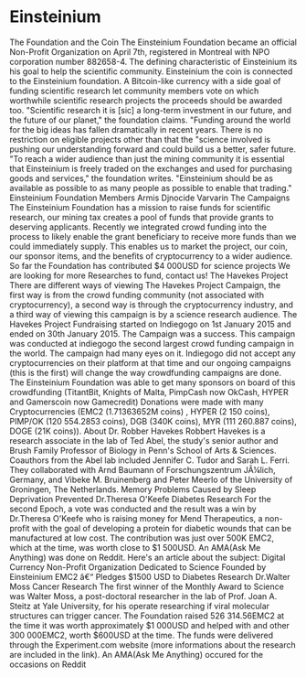 # Einsteinium
The Foundation and the Coin The Einsteinium Foundation became an official Non-Profit Organization on April 7th, registered in Montreal with NPO corporation number 882658-4.  The defining characteristic of Einsteinium its his goal to help the scientific community. Einsteinium the coin is connected to the Einsteinium foundation.  A Bitcoin-like currency with a side goal of funding scientific research let community members vote on which worthwhile scientific research projects the proceeds should be awarded too. "Scientific research it is [sic] a long-term investment in our future, and the future of our planet," the foundation claims. "Funding around the world for the big ideas has fallen dramatically in recent years. There is no restriction on eligible projects other than that the "science involved is pushing our understanding forward and could build us a better, safer future.  "To reach a wider audience than just the mining community it is essential that Einsteinium is freely traded on the exchanges and used for purchasing goods and services," the foundation writes. "Einsteinium should be as available as possible to as many people as possible to enable that trading."  Einsteinium Foundation Members  Armis Djnocide Varvarin The Campaigns The Einsteinium Foundation has a mission to raise funds for scientific research, our mining tax creates a pool of funds that provide grants to deserving applicants. Recently we integrated crowd funding into the process to likely enable the grant beneficiary to receive more funds than we could immediately supply. This enables us to market the project, our coin, our sponsor items, and the benefits of cryptocurrency to a wider audience.  So far the Foundation has contributed $4 000USD for science projects  We are looking for more Researches to fund, contact us! The Havekes Project There are different ways of viewing The Havekes Project Campaign, the first way is from the crowd funding community (not associated with cryptocurrency), a second way is through the cryptocurrency industry, and a third way of viewing this campaign is by a science research audience.  The Havekes Project Fundraising started on Indiegogo on 1st January 2015 and ended on 30th January 2015. The Campaign was a success.   This campaign was conducted at indiegogo the second largest crowd funding campaign in the world. The campaign had many eyes on it. Indiegogo did not accept any cryptocurrencies on their platform at that time and our ongoing campaigns (this is the first) will change the way crowdfunding campaigns are done.  The Einsteinium Foundation was able to get many sponsors on board of this crowdfunding (TitantBit, Knights of Malta, PimpCash now OkCash, HYPER and Gamerscoin now Gamecredit)   Donations were made with many Cryptocurrencies (EMC2 (1.71363652M coins) , HYPER (2 150 coins), PIMP/OK (120 554.2853 coins), DGB (340K coins), MYR (111 260.887 coins), DOGE (21K coins)).   About Dr. Robber Havekes  Robbert Havekes is a research associate in the lab of Ted Abel, the study's senior author and Brush Family Professor of Biology in Penn's School of Arts &amp; Sciences. Coauthors from the Abel lab included Jennifer C. Tudor and Sarah L. Ferri. They collaborated with Arnd Baumann of Forschungszentrum JÃ¼lich, Germany, and Vibeke M. Bruinenberg and Peter Meerlo of the University of Groningen, The Netherlands. Memory Problems Caused by Sleep Deprivation Prevented  Dr.Theresa O'Keefe Diabetes Research For the second Epoch, a vote was conducted and the result was a win by Dr.Theresa O'Keefe who is raising money for Mend Therapeutics, a non-profit with the goal of developing a protein for diabetic wounds that can be manufactured at low cost.  The contribution was just over 500K EMC2, which at the time, was worth close to $1 500USD.  An AMA(Ask Me Anything) was done on Reddit.  Here's an article about the subject: Digital Currency Non-Profit Organization Dedicated to Science Founded by Einsteinium EMC2 â€“ Pledges $1500 USD to Diabetes Research  Dr.Walter Moss Cancer Research The first winner of the Monthly Award to Science was Walter Moss, a post-doctoral researcher in the lab of Prof. Joan A. Steitz at Yale University, for his operate researching if viral molecular structures can trigger cancer. The Foundation raised 526 314.56EMC2 at the time it was worth approximately $1 000USD and helped with and other 300 000EMC2, worth $600USD at the time. The funds were delivered through the Experiment.com website (more informations about the research are included in the link).  An AMA(Ask Me Anything) occured for the occasions on Reddit

